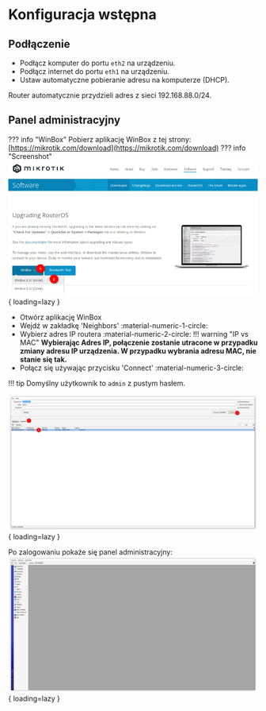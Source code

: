 # Konfiguracja wstępna


## Podłączenie 

- Podłącz komputer do portu `eth2` na urządzeniu.
- Podłącz internet do portu `eth1` na urządzeniu.
- Ustaw automatyczne pobieranie adresu na komputerze (DHCP).

Router automatycznie przydzieli adres z sieci 192.168.88.0/24.

## Panel administracyjny

??? info "WinBox"
    Pobierz aplikację WinBox z tej strony: [https://mikrotik.com/download](https://mikrotik.com/download)
    ??? info "Screenshot"
        ![](../assets/images/mikrotik-konfiguracja-wstepna/Screenshot_20230107_164423-1.png){ loading=lazy }


- Otwórz aplikację WinBox
- Wejdź w zakładkę 'Neighbors' :material-numeric-1-circle:
- Wybierz adres IP routera :material-numeric-2-circle:
!!! warning "IP vs MAC"
    **Wybierając Adres IP, połączenie zostanie utracone w przypadku zmiany adresu IP urządzenia. W przypadku wybrania adresu MAC, nie stanie się tak.**
- Połącz się używając przycisku 'Connect' :material-numeric-3-circle:

!!! tip 
    Domyślny użytkownik to `admin` z pustym hasłem.

![](../assets/images/mikrotik-konfiguracja-wstepna/Screenshot_20230107_165728-1.png){ loading=lazy }

Po zalogowaniu pokaże się panel administracyjny:
![](../assets/images/mikrotik-konfiguracja-wstepna/Screenshot_20230107_171007.png){ loading=lazy }